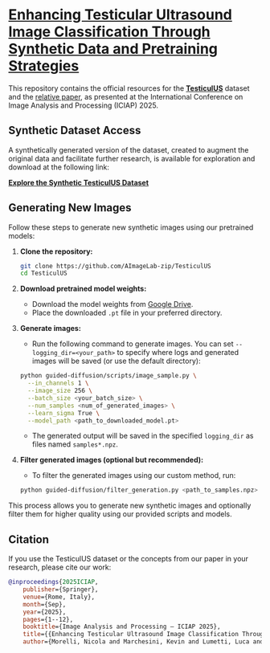 # [Enhancing Testicular Ultrasound Image Classification Through Synthetic Data and Pretraining Strategies](https://federicobolelli.it/pub_files/2025iciap.pdf)

This repository contains the official resources for the [**TesticulUS**](https://ditto.ing.unimore.it/testiculus/) dataset and the [relative paper](https://federicobolelli.it/pub_files/2025iciap.pdf), as presented at the International Conference on Image Analysis and Processing (ICIAP) 2025.


## Synthetic Dataset Access

A synthetically generated version of the dataset, created to augment the original data and facilitate further research, is available for exploration and download at the following link:

[**Explore the Synthetic TesticulUS Dataset**](https://ditto.ing.unimore.it/testiculus/)

## Generating New Images

Follow these steps to generate new synthetic images using our pretrained models:

1. **Clone the repository:**
   ```bash
   git clone https://github.com/AImageLab-zip/TesticulUS
   cd TesticulUS
   ```

2. **Download pretrained model weights:**
   - Download the model weights from [Google Drive](https://drive.google.com/file/d/1-UwCh1NuuwQXmMJ1yrNlT-08wlYmtQG3/view?usp=sharing).
   - Place the downloaded `.pt` file in your preferred directory.

3. **Generate images:**
   - Run the following command to generate images. You can set `--logging_dir=<your_path>` to specify where logs and generated images will be saved (or use the default directory):
   ```bash
   python guided-diffusion/scripts/image_sample.py \
     --in_channels 1 \
     --image_size 256 \
     --batch_size <your_batch_size> \
     --num_samples <num_of_generated_images> \
     --learn_sigma True \
     --model_path <path_to_downloaded_model.pt>
   ```
   - The generated output will be saved in the specified `logging_dir` as files named `samples*.npz`.

4. **Filter generated images (optional but recommended):**
   - To filter the generated images using our custom method, run:
   ```bash
   python guided-diffusion/filter_generation.py <path_to_samples.npz> --output_path=<output_directory>
   ```

This process allows you to generate new synthetic images and optionally filter them for higher quality using our provided scripts and models.

## Citation

If you use the TesticulUS dataset or the concepts from our paper in your research, please cite our work:

```bibtex
@inproceedings{2025ICIAP, 
    publisher={Springer},
    venue={Rome, Italy}, 
    month={Sep}, 
    year={2025}, 
    pages={1--12}, 
    booktitle={Image Analysis and Processing – ICIAP 2025}, 
    title={{Enhancing Testicular Ultrasound Image Classification Through Synthetic Data and Pretraining Strategies}}, 
    author={Morelli, Nicola and Marchesini, Kevin and Lumetti, Luca and Santi, Daniele and Grana, Costantino and Bolelli, Federico}}
